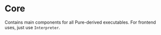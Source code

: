 ﻿# Core

Contains main components for all Pure-derived executables.
For frontend uses, just use `Interpreter`.